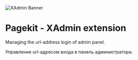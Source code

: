 ![XAdmin Banner](https://cloud.githubusercontent.com/assets/1716665/14317675/ba034b8c-fc09-11e5-81ed-f10f37d86ea5.png)

# Pagekit - XAdmin extension

Managing the url-address login of admin panel.

Управление url-адресом входа в панель администратора.
